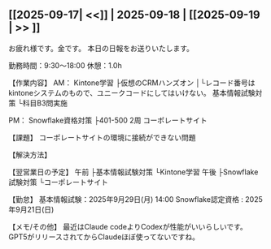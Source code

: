 ## [[2025-09-17| <<]] | 2025-09-18 | [[2025-09-19 | >> ]]

お疲れ様です。金です。
本日の日報をお送りいたします。

勤務時間：9:30～18:00
休憩：1.0h

【作業内容】
AM：
Kintone学習
├仮想のCRMハンズオン
│└レコード番号はkintoneシステムのもので、ユニークコードにしてはいけない。
基本情報試験対策
└科目B3問実施

PM：
Snowflake資格対策
├401-500 2周
コーポレートサイト


【課題】
コーポレートサイトの環境に接続ができない問題

【解決方法】


【翌営業日の予定】
午前
├基本情報試験対策
└Kintone学習
午後
├Snowflake試験対策
└コーポレートサイト


【勤怠】
基本情報試験：2025年9月29日(月) 14:00
Snowflake認定資格 : 2025年9月21日(日)

【メモ/その他】
最近はClaude codeよりCodexが性能がいいらしいです。
GPT5がリリースされてからClaudeほぼ使ってないですね。
